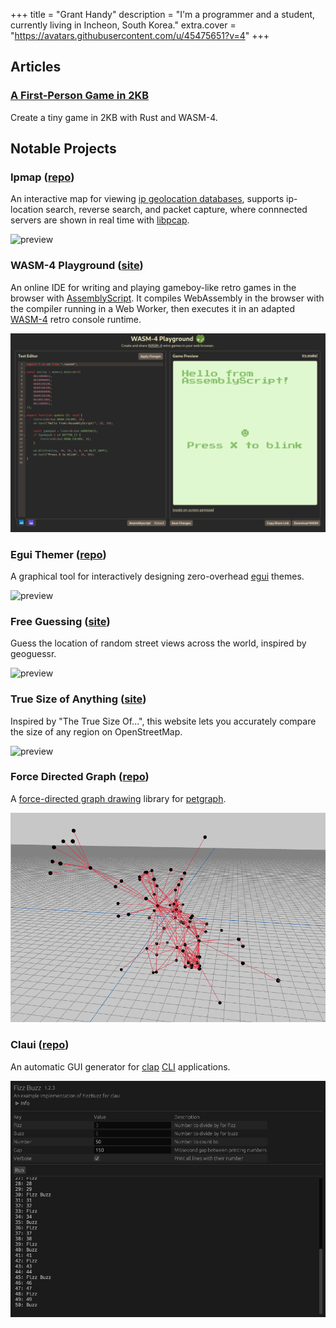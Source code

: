 +++
title = "Grant Handy"
description = "I'm a programmer and a student, currently living in Incheon, South Korea."
extra.cover = "https://avatars.githubusercontent.com/u/45475651?v=4"
+++


## Articles

### [A First-Person Game in 2KB](./raycasting/)
Create a tiny game in 2KB with Rust and WASM-4.

## Notable Projects

### Ipmap ([repo](https://github.com/grantshandy/ipmap))
An interactive map for viewing [ip geolocation databases](https://github.com/sapics/ip-location-db), supports ip-location search, reverse search, and packet capture, where connnected servers are shown in real time with [libpcap](https://www.tcpdump.org/).

![preview](https://github.com/grantshandy/ipmap/raw/main/res/demo.gif)


### WASM-4 Playground ([site](https://grantshandy.github.io/wasm4-playground))
An online IDE for writing and playing gameboy-like retro games in the browser with [AssemblyScript](https://assemblyscript.org).
It compiles WebAssembly in the browser with the compiler running in a Web Worker, then executes it in an adapted [WASM-4](https://wasm4.org) retro console runtime.

![preview](/projects/wasm4-playground.png)


### Egui Themer ([repo](https://github.com/grantshandy/egui-themer))
A graphical tool for interactively designing zero-overhead [egui](https://lib.rs/crates/egui) themes.

![preview](/projects/egui-themer.gif)

### Free Guessing ([site](https://grantshandy.github.io/free-guessing))
Guess the location of random street views across the world, inspired by geoguessr.

![preview](/projects/free-guessing.png)

### True Size of Anything ([site](https://grantshandy.github.io/true-size-of-anything))
Inspired by "The True Size Of...", this website lets you accurately compare the size of any region on OpenStreetMap.

![preview](/projects/tsoa.png)

### Force Directed Graph ([repo](https://github.com/grantshandy/fdg))
A [force-directed graph drawing](https://en.wikipedia.org/wiki/Force-directed_graph_drawing) library for [petgraph](https://lib.rs/crates/petgraph).

![preview](/projects/fdg.png)


### Claui ([repo](https://github.com/grantshandy/claui))
An automatic GUI generator for [clap](https://lib.rs/crates/clap) [CLI](https://en.wikipedia.org/wiki/Command-line_interface) applications.

![preview](projects/claui.png)
